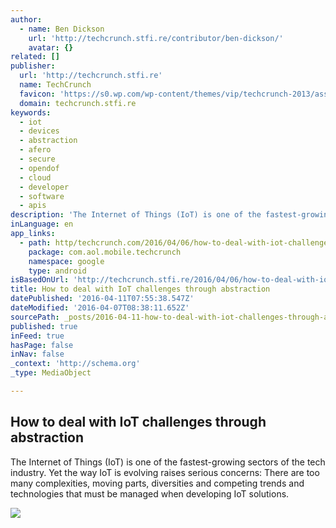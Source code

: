 ```yaml
---
author:
  - name: Ben Dickson
    url: 'http://techcrunch.stfi.re/contributor/ben-dickson/'
    avatar: {}
related: []
publisher:
  url: 'http://techcrunch.stfi.re'
  name: TechCrunch
  favicon: 'https://s0.wp.com/wp-content/themes/vip/techcrunch-2013/assets/images/favicon.ico'
  domain: techcrunch.stfi.re
keywords:
  - iot
  - devices
  - abstraction
  - afero
  - secure
  - opendof
  - cloud
  - developer
  - software
  - apis
description: 'The Internet of Things (IoT) is one of the fastest-growing sectors of the tech industry. Yet the way IoT is evolving raises serious concerns: There are too many complexities, moving parts, diversities and competing trends and technologies that must be managed when developing IoT solutions.'
inLanguage: en
app_links:
  - path: http/techcrunch.com/2016/04/06/how-to-deal-with-iot-challenges-through-abstraction/
    package: com.aol.mobile.techcrunch
    namespace: google
    type: android
isBasedOnUrl: 'http://techcrunch.stfi.re/2016/04/06/how-to-deal-with-iot-challenges-through-abstraction/?ncid=rss&sf=rvxnvj'
title: How to deal with IoT challenges through abstraction
datePublished: '2016-04-11T07:55:38.547Z'
dateModified: '2016-04-07T08:38:11.652Z'
sourcePath: _posts/2016-04-11-how-to-deal-with-iot-challenges-through-abstraction.md
published: true
inFeed: true
hasPage: false
inNav: false
_context: 'http://schema.org'
_type: MediaObject

---
```

<article style=""><h1>How to deal with IoT challenges through abstraction</h1><p>The Internet of Things (IoT) is one of the fastest-growing sectors of the tech industry. Yet the way IoT is evolving raises serious concerns: There are too many complexities, moving parts, diversities and competing trends and technologies that must be managed when developing IoT solutions.</p><img src="https://tctechcrunch2011.files.wordpress.com/2016/04/iot.jpg?w=764&amp;h=400&amp;crop=1" /></article>